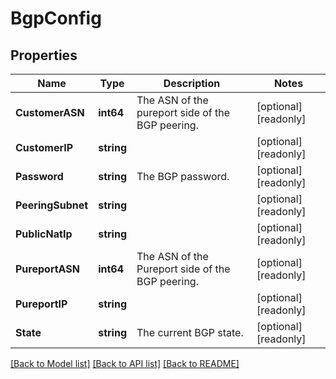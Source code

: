 # BgpConfig

## Properties

Name | Type | Description | Notes
------------ | ------------- | ------------- | -------------
**CustomerASN** | **int64** | The ASN of the pureport side of the BGP peering. | [optional] [readonly] 
**CustomerIP** | **string** |  | [optional] [readonly] 
**Password** | **string** | The BGP password. | [optional] [readonly] 
**PeeringSubnet** | **string** |  | [optional] [readonly] 
**PublicNatIp** | **string** |  | [optional] [readonly] 
**PureportASN** | **int64** | The ASN of the Pureport side of the BGP peering. | [optional] [readonly] 
**PureportIP** | **string** |  | [optional] [readonly] 
**State** | **string** | The current BGP state. | [optional] [readonly] 

[[Back to Model list]](../README.md#documentation-for-models) [[Back to API list]](../README.md#documentation-for-api-endpoints) [[Back to README]](../README.md)



